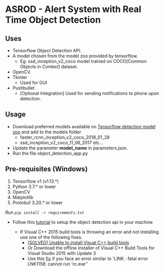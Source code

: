 # ASROD - Alert System with Real Time Object Detection

## Uses

- Tensorflow Object Detection API.
- A model chosen from the model zoo provided by tensorflow.
  - Eg: ssd_inception_v2_coco model trained on COCO[Common Objects in Context] dataset.
- OpenCV.
- Tkinter
  - Used for GUI
- Pushbullet
  - [Optional Integration] Used for sending notifications to phone upon detection.

## Usage

- Download preferred models available on [Tensorflow detection model zoo](https://github.com/tensorflow/models/blob/master/research/object_detection/g3doc/tf1_detection_zoo.md) and add to the models folder
  - faster_rcnn_inception_v2_coco_2018_01_28
  - ssd_inception_v2_coco_11_06_2017 etc...
- Update the parameter **model_name** in parameters.json.
- Run the file object_detection_app.py

## Pre-requisites (Windows)

1. Tensorflow v1 (v1.13.*)
1. Python 3.7.* or lower
1. OpenCV
1. Matplotlib
1. Protobuf 3.20.* or lower

*Run ``` pip install -r requirements.txt ```*

- Follow this [tutorial](https://tensorflow-object-detection-api-tutorial.readthedocs.io/en/latest/install.html) to setup the object detection api in your machine

  - If Visual C++ 2015 build tools is throwing an error and not installing use one of the following fixes.
    - [[SOLVED] Unable to install Visual C++ build tools](<https://www.youtube.com/watch?v=p_R3tXSq0KI>)
    - Or Download the offline installer of Visual C++ Build Tools for Visual Studio 2015 with Update 3
    - Use this [fix](https://stackoverflow.com/questions/43847542/rc-exe-no-longer-found-in-vs-2015-command-prompt/45319119#45319119) if you face an error similar to 'LINK : fatal error LNK1158: cannot run 'rc.exe''
